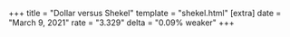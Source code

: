 +++
title = "Dollar versus Shekel"
template = "shekel.html"
[extra]
date = "March  9, 2021"
rate = "3.329"
delta = "0.09% weaker"
+++
